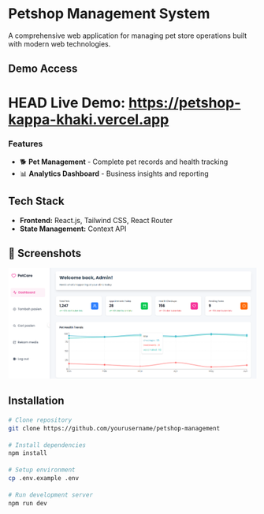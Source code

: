 # Petshop Management System

A comprehensive web application for managing pet store operations built with modern web technologies.

## Demo Access

HEAD Live Demo: [https://petshop-kappa-khaki.vercel.app ](https://petshop-kappa-khaki.vercel.app)
=================================================================================================

### Features

- 🐕 **Pet Management** - Complete pet records and health tracking
- 📊 **Analytics Dashboard** - Business insights and reporting

## Tech Stack

- **Frontend:** React.js, Tailwind CSS, React Router
- **State Management:** Context API

## 📱 Screenshots

![1754448588862](images/README/1754448588862.png)

## Installation

```bash
# Clone repository
git clone https://github.com/yourusername/petshop-management

# Install dependencies
npm install

# Setup environment
cp .env.example .env

# Run development server
npm run dev
```
